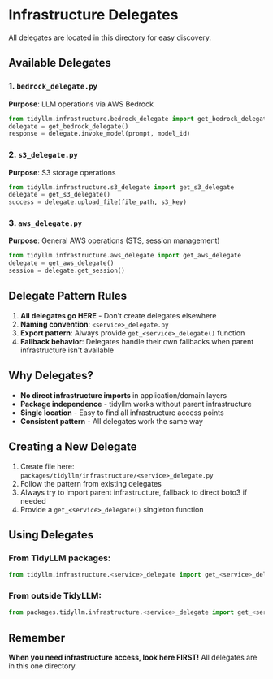 # Infrastructure Delegates

All delegates are located in this directory for easy discovery.

## Available Delegates

### 1. `bedrock_delegate.py`
**Purpose**: LLM operations via AWS Bedrock
```python
from tidyllm.infrastructure.bedrock_delegate import get_bedrock_delegate
delegate = get_bedrock_delegate()
response = delegate.invoke_model(prompt, model_id)
```

### 2. `s3_delegate.py`
**Purpose**: S3 storage operations
```python
from tidyllm.infrastructure.s3_delegate import get_s3_delegate
delegate = get_s3_delegate()
success = delegate.upload_file(file_path, s3_key)
```

### 3. `aws_delegate.py`
**Purpose**: General AWS operations (STS, session management)
```python
from tidyllm.infrastructure.aws_delegate import get_aws_delegate
delegate = get_aws_delegate()
session = delegate.get_session()
```

## Delegate Pattern Rules

1. **All delegates go HERE** - Don't create delegates elsewhere
2. **Naming convention**: `<service>_delegate.py`
3. **Export pattern**: Always provide `get_<service>_delegate()` function
4. **Fallback behavior**: Delegates handle their own fallbacks when parent infrastructure isn't available

## Why Delegates?

- **No direct infrastructure imports** in application/domain layers
- **Package independence** - tidyllm works without parent infrastructure
- **Single location** - Easy to find all infrastructure access points
- **Consistent pattern** - All delegates work the same way

## Creating a New Delegate

1. Create file here: `packages/tidyllm/infrastructure/<service>_delegate.py`
2. Follow the pattern from existing delegates
3. Always try to import parent infrastructure, fallback to direct boto3 if needed
4. Provide a `get_<service>_delegate()` singleton function

## Using Delegates

### From TidyLLM packages:
```python
from tidyllm.infrastructure.<service>_delegate import get_<service>_delegate
```

### From outside TidyLLM:
```python
from packages.tidyllm.infrastructure.<service>_delegate import get_<service>_delegate
```

## Remember

**When you need infrastructure access, look here FIRST!**
All delegates are in this one directory.